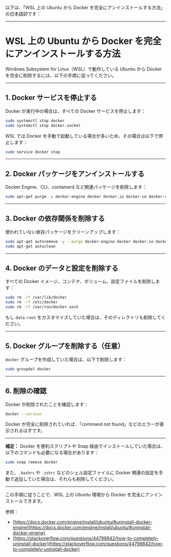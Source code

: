 以下は、「WSL 上の Ubuntu から Docker を完全にアンインストールする方法」の日本語訳です：

---

# WSL 上の Ubuntu から Docker を完全にアンインストールする方法

Windows Subsystem for Linux（WSL）で動作している Ubuntu から Docker を完全に削除するには、以下の手順に従ってください。

---

## 1. Docker サービスを停止する

Docker が実行中の場合は、すべての Docker サービスを停止します：

```bash
sudo systemctl stop docker
sudo systemctl stop docker.socket
```

WSL では Docker を手動で起動している場合が多いため、その場合は以下で停止します：

```bash
sudo service docker stop
```

---

## 2. Docker パッケージをアンインストールする

Docker Engine、CLI、containerd など関連パッケージを削除します：

```bash
sudo apt-get purge -y docker-engine docker docker.io docker-ce docker-ce-cli containerd runc
```

---

## 3. Docker の依存関係を削除する

使われていない依存パッケージをクリーンアップします：

```bash
sudo apt-get autoremove -y --purge docker-engine docker docker.io docker-ce
sudo apt-get autoclean
```

---

## 4. Docker のデータと設定を削除する

すべての Docker イメージ、コンテナ、ボリューム、設定ファイルを削除します：

```bash
sudo rm -rf /var/lib/docker
sudo rm -rf /etc/docker
sudo rm -rf /var/run/docker.sock
```

もし `data-root` をカスタマイズしていた場合は、そのディレクトリも削除してください。

---

## 5. Docker グループを削除する（任意）

`docker` グループを作成していた場合は、以下で削除します：

```bash
sudo groupdel docker
```

---

## 6. 削除の確認

Docker が削除されたことを確認します：

```bash
docker --version
```

Docker が完全に削除されていれば、「command not found」などのエラーが表示されるはずです。

---

**補足：**
Docker を便利スクリプトや Snap 経由でインストールしていた場合は、以下のコマンドも必要になる場合があります：

```bash
sudo snap remove docker
```

また、`.bashrc` や `.zshrc` などのシェル設定ファイルに Docker 関連の設定を手動で追加していた場合は、それらも削除してください。

---

この手順に従うことで、WSL 上の Ubuntu 環境から Docker を完全にアンインストールできます。

参照：

* [https://docs.docker.com/engine/install/ubuntu/#uninstall-docker-engine](https://docs.docker.com/engine/install/ubuntu/#uninstall-docker-engine)
* [https://stackoverflow.com/questions/44798842/how-to-completely-uninstall-docker](https://stackoverflow.com/questions/44798842/how-to-completely-uninstall-docker)
